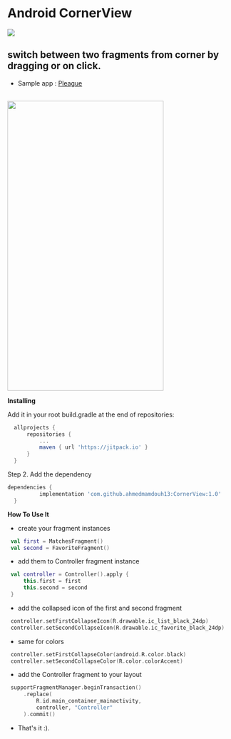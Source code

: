 
# Android CornerView 
[![](https://jitpack.io/v/ahmedmamdouh13/CornerView.svg)](https://jitpack.io/#ahmedmamdouh13/CornerView)



<h2>switch between two fragments from corner by dragging or on click.</h2>
 
 * Sample app :  [Pleague](https://github.com/ahmedmamdouh13/Pleague.git)
 
 </br>
 <img src="screencast-Genymotion-2020-02-23_03.48.18.811.gif" width="350" height="650" />
 </br>

 **Installing**
 
 Add it in your root build.gradle at the end of repositories:
 
  ```groovy
 	allprojects {
 		repositories {
 			...
 			maven { url 'https://jitpack.io' }
 		}
 	}
  ```
 	
 Step 2. Add the dependency
 
  ```groovy
  dependencies {
 		    implementation 'com.github.ahmedmamdouh13:CornerView:1.0'
 	}
  ```
 
 **How To Use It**
 
  * create your fragment instances
 ```kotlin
  val first = MatchesFragment()
  val second = FavoriteFragment()
 ``` 
 
  * add them to Controller fragment instance 
   
 ```kotlin
  val controller = Controller().apply {
      this.first = first
      this.second = second
  }            
 ``` 
 * add the collapsed icon of the first and second fragment
   
 ```kotlin
  controller.setFirstCollapseIcon(R.drawable.ic_list_black_24dp)
  controller.setSecondCollapseIcon(R.drawable.ic_favorite_black_24dp)
 ``` 
 * same for colors
 
 ```kotlin
  controller.setFirstCollapseColor(android.R.color.black)
  controller.setSecondCollapseColor(R.color.colorAccent)
 ``` 
 * add the Controller fragment to your layout
 
 ```kotlin
  supportFragmentManager.beginTransaction()
      .replace(
          R.id.main_container_mainactivity,
          controller, "Controller"
      ).commit()
 ```
* That's it :).
